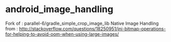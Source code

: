 android_image_handling
======================

Fork of : parallel-6/gradle_simple_crop_image_lib
Native Image Handling from : http://stackoverflow.com/questions/18250951/jni-bitmap-operations-for-helping-to-avoid-oom-when-using-large-images/

